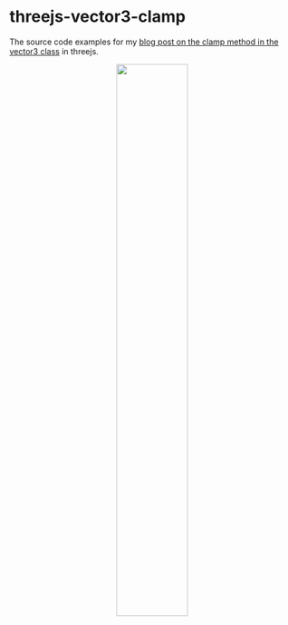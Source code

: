 # threejs-vector3-clamp

The source code examples for my [blog post on the clamp method in the vector3 class](https://dustinpfister.github.io/2021/06/16/threejs-vector3-clamp/) in threejs.

<div align="center">
      <a href="https://www.youtube.com/watch?v=-5vH7bGHHvU">
         <img src="https://img.youtube.com/vi/-5vH7bGHHvU/0.jpg" style="width:50%;">
      </a>
</div>